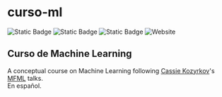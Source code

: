 # curso-ml
![Static Badge](https://img.shields.io/badge/Material_for_MkDocs-%23526CFE?logo=materialformkdocs&logoColor=white)
![Static Badge](https://img.shields.io/badge/Excalidraw-%236965DB?logo=excalidraw&logoColor=white)
![Static Badge](https://img.shields.io/badge/Marp-%2367b8e2?logo=markdown)
![Website](https://img.shields.io/website?url=https%3A%2F%2Fmikel-imaz.github.io%2Fcurso-ml)

## Curso de Machine Learning
A conceptual course on Machine Learning following [Cassie Kozyrkov](https://www.kozyr.com/)'s [MFML](https://www.youtube.com/watch?v=1vkb7BCMQd0) talks.  
En español.
